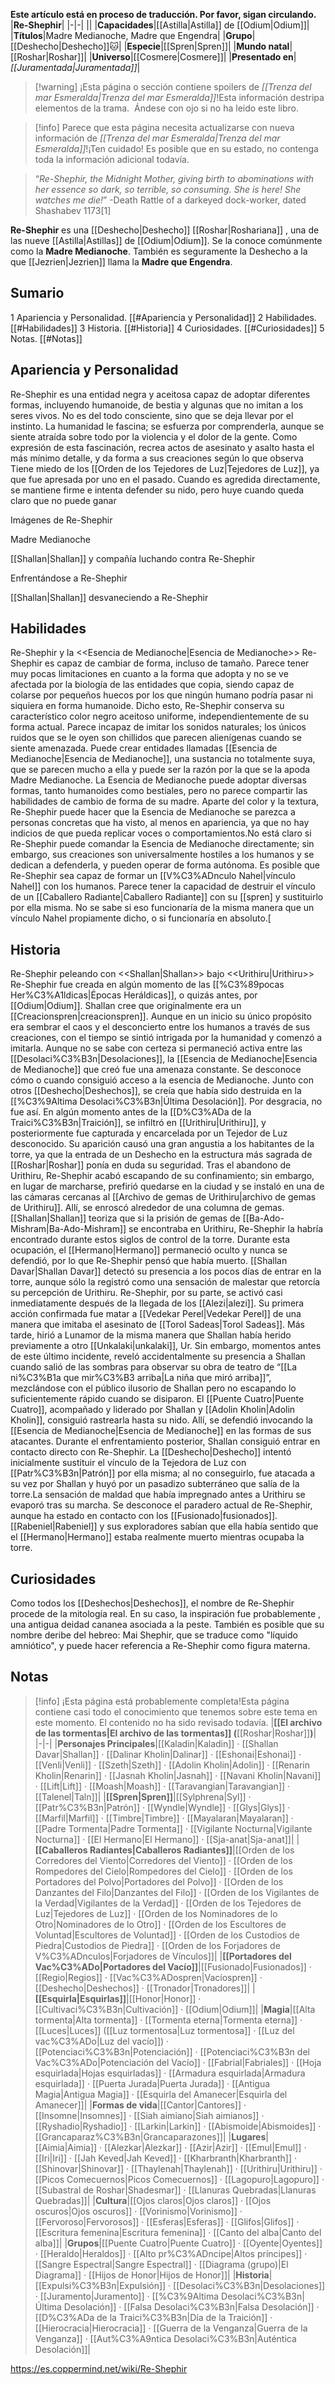 **Este artículo está en proceso de traducción. Por favor, sigan circulando.**
|**Re-Shephir**|
|-|-|
||
|**Capacidades**|[[Astilla\|Astilla]] de [[Odium\|Odium]]|
|**Títulos**|Madre Medianoche, Madre que Engendra|
|**Grupo**|[[Deshecho\|Deshecho]]🐱︎|
|**Especie**|[[Spren\|Spren]]|
|**Mundo natal**|[[Roshar\|Roshar]]|
|**Universo**|[[Cosmere\|Cosmere]]|
|**Presentado en**|*[[Juramentada\|Juramentada]]*|

> [!warning] ¡Esta página o sección contiene spoilers de *[[Trenza del mar Esmeralda\|Trenza del mar Esmeralda]]*!Esta información destripa elementos de la trama.  Ándese con ojo si no ha leido este libro.

> [!info] Parece que esta página necesita actualizarse con nueva información de *[[Trenza del mar Esmeralda\|Trenza del mar Esmeralda]]*!¡Ten cuidado! Es posible que en su estado, no contenga toda la información adicional todavía.

>“*Re-Shephir, the Midnight Mother, giving birth to abominations with her essence so dark, so terrible, so consuming. She is here! She watches me die!*”
\-Death Rattle of a darkeyed dock-worker, dated Shashabev 1173[1]


**Re-Shephir** es una [[Deshecho\|Deshecho]] [[Roshar\|Roshariana]] , una de las nueve [[Astilla\|Astillas]] de [[Odium\|Odium]]. Se la conoce comúnmente como la **Madre Medianoche**. También es seguramente la Deshecho a la que [[Jezrien\|Jezrien]] llama la **Madre que Engendra**.

## Sumario

1 Apariencia y Personalidad. [[#Apariencia y Personalidad]] 
2 Habilidades. [[#Habilidades]] 
3 Historia. [[#Historia]] 
4 Curiosidades. [[#Curiosidades]] 
5 Notas. [[#Notas]] 


## Apariencia y Personalidad
Re-Shephir es una entidad negra y aceitosa capaz de adoptar diferentes formas, incluyendo humanoide, de bestia y algunas que no imitan a los seres vivos. No es del todo consciente, sino que se deja llevar por el instinto. La humanidad le fascina; se esfuerza por comprenderla, aunque se siente atraída sobre todo por la violencia y el dolor de la gente. Como expresión de esta fascinación, recrea actos de asesinato y asalto hasta el más mínimo detalle, y da forma a sus creaciones según lo que observa Tiene miedo de los [[Orden de los Tejedores de Luz\|Tejedores de Luz]], ya que fue apresada por uno en el pasado. Cuando es agredida directamente, se mantiene firme e intenta defender su nido, pero huye cuando queda claro que no puede ganar


Imágenes de Re-Shephir



 Madre Medianoche





[[Shallan\|Shallan]] y compañía luchando contra Re-Shephir





 Enfrentándose a Re-Shephir





 [[Shallan\|Shallan]] desvaneciendo a Re-Shephir









## Habilidades
  Re-Shephir y la <<Esencia de Medianoche\|Esencia de Medianoche>>
Re-Shephir es capaz de cambiar de forma, incluso de tamaño. Parece tener muy pocas limitaciones en cuanto a la forma que adopta y no se ve afectada por la biología de las entidades que copia, siendo capaz de colarse por pequeños huecos por los que ningún humano podría pasar ni siquiera en forma humanoide. Dicho esto, Re-Shephir conserva su característico color negro aceitoso uniforme, independientemente de su forma actual. Parece incapaz de imitar los sonidos naturales; los únicos ruidos que se le oyen son chillidos que parecen alienígenas cuando se siente amenazada.
Puede crear entidades llamadas [[Esencia de Medianoche\|Esencia de Medianoche]], una sustancia no totalmente suya, que se parecen mucho a ella y puede ser la razón por la que se la apoda Madre Medianoche. La Esencia de Medianoche puede adoptar diversas formas, tanto humanoides como bestiales, pero no parece compartir las habilidades de cambio de forma de su madre. Aparte del color y la textura, Re-Shephir puede hacer que la Esencia de Medianoche se parezca a personas concretas que ha visto, al menos en apariencia, ya que no hay indicios de que pueda replicar voces o comportamientos.No está claro si Re-Shephir puede comandar la Esencia de Medianoche directamente; sin embargo, sus creaciones son universalmente hostiles a los humanos y se dedican a defenderla, y pueden operar de forma autónoma.
Es posible que Re-Shephir sea capaz de formar un [[V%C3%ADnculo Nahel\|vínculo Nahel]] con los humanos. Parece tener la capacidad de destruir el vínculo de un [[Caballero Radiante\|Caballero Radiante]] con su [[spren] y sustituirlo por ella misma. No se sabe si eso funcionaría de la misma manera que un vínculo Nahel propiamente dicho, o si funcionaría en absoluto.[

## Historia
  Re-Shephir peleando con <<Shallan\|Shallan>> bajo <<Urithiru\|Urithiru>>
Re-Shephir fue creada en algún momento de las [[%C3%89pocas Her%C3%A1ldicas\|Épocas Heráldicas]], o quizás antes, por [[Odium\|Odium]]. Shallan cree que originalmente era un [[Creacionspren\|creacionspren]]. Aunque en un inicio su único propósito era sembrar el caos y el desconcierto entre los humanos a través de sus creaciones, con el tiempo se sintió intrigada por la humanidad y comenzó a imitarla. Aunque no se sabe con certeza si permaneció activa entre las [[Desolaci%C3%B3n\|Desolaciones]], la [[Esencia de Medianoche\|Esencia de Medianoche]] que creó fue una amenaza constante. Se desconoce cómo o cuando consiguió acceso a la esencia de Medianoche. Junto con otros [[Deshecho\|Deshechos]], se creía que había sido destruida en la [[%C3%9Altima Desolaci%C3%B3n\|Última Desolación]].
Por desgracia, no fue así. En algún momento antes de la [[D%C3%ADa de la Traici%C3%B3n\|Traición]], se infiltró en [[Urithiru\|Urithiru]], y posteriormente fue capturada y encarcelada por un Tejedor de Luz desconocido. Su aparición causó una gran angustia a los habitantes de la torre, ya que la entrada de un Deshecho en la estructura más sagrada de [[Roshar\|Roshar]] ponía en duda su seguridad. Tras el abandono de Urithiru, Re-Shephir acabó escapando de su confinamiento; sin embargo, en lugar de marcharse, prefirió quedarse en la ciudad y se instaló en una de las cámaras cercanas al [[Archivo de gemas de Urithiru\|archivo de gemas de Urithiru]]. Allí, se enroscó alrededor de una columna de gemas. [[Shallan\|Shallan]] teoriza que si la prisión de gemas de [[Ba-Ado-Mishram\|Ba-Ado-Mishram]] se encontraba en Urithiru, Re-Shephir la habría encontrado durante estos siglos de control de la torre. Durante esta ocupación, el [[Hermano\|Hermano]] permaneció oculto y nunca se defendió, por lo que Re-Shephir pensó que había muerto.
[[Shallan Davar\|Shallan Davar]] detectó su presencia a los pocos días de entrar en la torre, aunque sólo la registró como una sensación de malestar que retorcía su percepción de Urithiru. Re-Shephir, por su parte, se activó casi inmediatamente después de la llegada de los [[Alezi\|alezi]]. Su primera acción confirmada fue matar a [[Vedekar Perel\|Vedekar Perel]] de una manera que imitaba el asesinato de [[Torol Sadeas\|Torol Sadeas]]. Más tarde, hirió a Lunamor de la misma manera que Shallan había herido previamente a otro [[Unkalaki\|unkalaki]], Ur. Sin embargo, momentos antes de este último incidente, reveló accidentalmente su presencia a Shallan cuando salió de las sombras para observar su obra de teatro de “[[La ni%C3%B1a que mir%C3%B3 arriba\|La niña que miró arriba]]”, mezclándose con el público ilusorio de Shallan pero no escapando lo suficientemente rápido cuando se disiparon.
El [[Puente Cuatro\|Puente Cuatro]], acompañado y liderado por Shallan y [[Adolin Kholin\|Adolin Kholin]], consiguió rastrearla hasta su nido. Allí, se defendió invocando la [[Esencia de Medianoche\|Esencia de Medianoche]] en las formas de sus atacantes. Durante el enfrentamiento posterior, Shallan consiguió entrar en contacto directo con Re-Shephir. La [[Deshecho\|Deshecho]] intentó inicialmente sustituir el vínculo de la Tejedora de Luz con [[Patr%C3%B3n\|Patrón]] por ella misma; al no conseguirlo, fue atacada a su vez por Shallan y huyó por un pasadizo subterráneo que salía de la torre.La sensación de maldad que había impregnado antes a Urithiru se evaporó tras su marcha.
Se desconoce el paradero actual de Re-Shephir, aunque ha estado en contacto con los [[Fusionado\|fusionados]]. [[Rabeniel\|Rabeniel]] y sus exploradores sabían que ella había sentido que el [[Hermano\|Hermano]] estaba realmente muerto mientras ocupaba la torre.

## Curiosidades
Como todos los [[Deshechos\|Deshechos]], el nombre de Re-Shephir procede de la mitología real. En su caso, la inspiración fue probablemente , una antigua deidad cananea asociada a la peste. También es posible que su nombre deribe del hebreo: Mai Shephir, que se traduce como "líquido amniótico", y puede hacer referencia a Re-Shephir como figura materna.
## Notas

> [!info] ¡Esta página está probablemente completa!Esta página contiene casi todo el conocimiento que tenemos sobre este tema en este momento.
El contenido no ha sido revisado todavía.
|**[[El archivo de las tormentas\|El archivo de las tormentas]] (**[[Roshar\|Roshar]]**)**|
|-|-|
|**Personajes Principales**|[[Kaladin\|Kaladin]] · [[Shallan Davar\|Shallan]] · [[Dalinar Kholin\|Dalinar]] · [[Eshonai\|Eshonai]] · [[Venli\|Venli]] · [[Szeth\|Szeth]] · [[Adolin Kholin\|Adolin]] · [[Renarin Kholin\|Renarin]] · [[Jasnah Kholin\|Jasnah]] · [[Navani Kholin\|Navani]] · [[Lift\|Lift]] · [[Moash\|Moash]] · [[Taravangian\|Taravangian]] · [[Talenel\|Taln]]|
|**[[Spren\|Spren]]**|[[Sylphrena\|Syl]] · [[Patr%C3%B3n\|Patrón]] · [[Wyndle\|Wyndle]] · [[Glys\|Glys]] · [[Marfil\|Marfil]] · [[Timbre\|Timbre]] · [[Mayalaran\|Mayalaran]] · [[Padre Tormenta\|Padre Tormenta]] · [[Vigilante Nocturna\|Vigilante Nocturna]] · [[El Hermano\|El Hermano]] · [[Sja-anat\|Sja-anat]]|
|**[[Caballeros Radiantes\|Caballeros Radiantes]]**|[[Orden de los Corredores del Viento\|Corredores del Viento]] · [[Orden de los Rompedores del Cielo\|Rompedores del Cielo]] · [[Orden de los Portadores del Polvo\|Portadores del Polvo]] · [[Orden de los Danzantes del Filo\|Danzantes del Filo]] · [[Orden de los Vigilantes de la Verdad\|Vigilantes de la Verdad]] · [[Orden de los Tejedores de Luz\|Tejedores de Luz]] · [[Orden de los Nominadores de lo Otro\|Nominadores de lo Otro]] · [[Orden de los Escultores de Voluntad\|Escultores de Voluntad]] · [[Orden de los Custodios de Piedra\|Custodios de Piedra]] · [[Orden de los Forjadores de V%C3%ADnculos\|Forjadores de Vínculos]]|
|**[[Portadores del Vac%C3%ADo\|Portadores del Vacío]]**|[[Fusionado\|Fusionados]] · [[Regio\|Regios]] · [[Vac%C3%ADospren\|Vacíospren]] · [[Deshecho\|Deshechos]] · [[Tronador\|Tronadores]]|
|**[[Esquirla\|Esquirlas]]**|[[Honor\|Honor]] · [[Cultivaci%C3%B3n\|Cultivación]] · [[Odium\|Odium]]|
|**Magia**|[[Alta tormenta\|Alta tormenta]] · [[Tormenta eterna\|Tormenta eterna]] · [[Luces\|Luces]] ([[Luz tormentosa\|Luz tormentosa]] · [[Luz del vac%C3%ADo\|Luz del vacío]]) · [[Potenciaci%C3%B3n\|Potenciación]] · [[Potenciaci%C3%B3n del Vac%C3%ADo\|Potenciación del Vacío]] · [[Fabrial\|Fabriales]] · [[Hoja esquirlada\|Hojas esquirladas]] · [[Armadura esquirlada\|Armadura esquirlada]] · [[Puerta Jurada\|Puerta Jurada]] · [[Antigua Magia\|Antigua Magia]] · [[Esquirla del Amanecer\|Esquirla del Amanecer]]|
|**Formas de vida**|[[Cantor\|Cantores]] · [[Insomne\|Insomnes]] · [[Siah aimiano\|Siah aimianos]] · [[Ryshadio\|Ryshadio]] · [[Larkin\|Larkin]] · [[Abismoide\|Abismoides]] · [[Grancaparaz%C3%B3n\|Grancaparazones]]|
|**Lugares**|[[Aimia\|Aimia]] · [[Alezkar\|Alezkar]] · [[Azir\|Azir]] · [[Emul\|Emul]] · [[Iri\|Iri]] · [[Jah Keved\|Jah Keved]] · [[Kharbranth\|Kharbranth]] · [[Shinovar\|Shinovar]] · [[Thaylenah\|Thaylenah]] · [[Urithiru\|Urithiru]] · [[Picos Comecuernos\|Picos Comecuernos]] · [[Lagopuro\|Lagopuro]] · [[Subastral de Roshar\|Shadesmar]] · [[Llanuras Quebradas\|Llanuras Quebradas]]|
|**Cultura**|[[Ojos claros\|Ojos claros]] · [[Ojos oscuros\|Ojos oscuros]] · [[Vorinismo\|Vorinismo]] · [[Fervoroso\|Fervorosos]] · [[Esferas\|Esferas]] · [[Glifos\|Glifos]] · [[Escritura femenina\|Escritura femenina]] · [[Canto del alba\|Canto del alba]]|
|**Grupos**|[[Puente Cuatro\|Puente Cuatro]] · [[Oyente\|Oyentes]] · [[Heraldo\|Heraldos]] · [[Alto pr%C3%ADncipe\|Altos príncipes]] · [[Sangre Espectral\|Sangre Espectral]] · [[Diagrama (grupo)\|El Diagrama]] · [[Hijos de Honor\|Hijos de Honor]]|
|**Historia**|[[Expulsi%C3%B3n\|Expulsión]] · [[Desolaci%C3%B3n\|Desolaciones]] · [[Juramento\|Juramento]] · [[%C3%9Altima Desolaci%C3%B3n\|Última Desolación]] · [[Falsa Desolaci%C3%B3n\|Falsa Desolación]] · [[D%C3%ADa de la Traici%C3%B3n\|Día de la Traición]] · [[Hierocracia\|Hierocracia]] · [[Guerra de la Venganza\|Guerra de la Venganza]] · [[Aut%C3%A9ntica Desolaci%C3%B3n\|Auténtica Desolación]]|



https://es.coppermind.net/wiki/Re-Shephir
